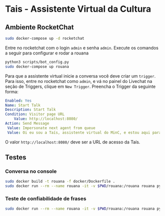 # Tais - Assistente Virtual da Cultura


## Ambiente RocketChat

```sh
sudo docker-compose up -d rocketchat
```

Entre no rocketchat com o login `admin` e senha `admin`. Execute os comandos
a seguir para configurar e rodar a rouana

```sh
python3 scripts/bot_config.py
sudo docker-compose up rouana
```

Para que a assistente virtual inicie a conversa você deve criar um `trigger`.
Para isso, entre no rocketchat como `admin`, e vá no painel do Livechat na
seção de Triggers, clique em `New Trigger`. Preencha o Trigger da seguinte forma:

```yaml
Enabled: Yes
Name: Start Talk
Description: Start Talk
Condition: Visitor page URL
    Value: http://localhost:8080/
Action: Send Message
 Value: Impersonate next agent from queue
 Value: Oi eu sou a Taís, assistente virtual do MinC, e estou aqui para te ajudar a esclarecer dúvidas sobre a Lei Rouanet. Tudo bom?
```

O valor `http://localhost:8080/` deve ser a URL de acesso da Taís.


## Testes

### Conversa no console

```sh
sudo docker build -t rouana -f docker/Dockerfile .
sudo docker run --rm --name rouana -it -v $PWD/rouana:/rouana rouana python train.py
```

### Teste de confiabilidade de frases

```sh
sudo docker run --rm --name rouana -it -v $PWD/rouana:/rouana rouana python confidence.py
```

